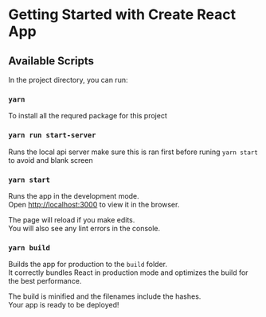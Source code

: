 # Getting Started with Create React App

## Available Scripts

In the project directory, you can run:

### `yarn`

To install all the requred package for this project

### `yarn run start-server`
Runs the local api server
make sure this is ran first before runing `yarn start` to avoid and blank screen

### `yarn start`

Runs the app in the development mode.\
Open [http://localhost:3000](http://localhost:3000) to view it in the browser.

The page will reload if you make edits.\
You will also see any lint errors in the console.



### `yarn build`

Builds the app for production to the `build` folder.\
It correctly bundles React in production mode and optimizes the build for the best performance.

The build is minified and the filenames include the hashes.\
Your app is ready to be deployed!

